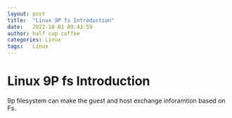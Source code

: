 ```yaml
---
layout: post
title:  "Linux 9P fs Introduction"
date:   2022-10-01 09:43:59
author: half cup coffee
categories: Linux
tags:	Linux
---
```


# Linux 9P fs Introduction
9p filesystem can make the guest and host exchange inforamtion based on Fs.
